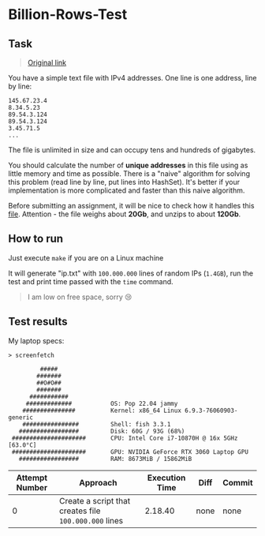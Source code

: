 # Billion-Rows-Test

## Task

> [Original link](https://ecwid.to/GO)

You have a simple text file with IPv4 addresses. One line is one address, line by line:

```
145.67.23.4
8.34.5.23
89.54.3.124
89.54.3.124
3.45.71.5
...
```

The file is unlimited in size and can occupy tens and hundreds of gigabytes.

You should calculate the number of __unique addresses__ in this file using as little memory and time as possible. 
There is a "naive" algorithm for solving this problem (read line by line, put lines into HashSet). 
It's better if your implementation is more complicated and faster than this naive algorithm.

Before submitting an assignment, it will be nice to check how it handles this [file](https://ecwid-vgv-storage.s3.eu-central-1.amazonaws.com/ip_addresses.zip). Attention - the file weighs about **20Gb**, and unzips to about **120Gb**.

## How to run

Just execute `make` if you are on a Linux machine

It will generate "ip.txt" with `100.000.000` lines of random IPs (`1.4GB`), run the test and print time passed with the `time` command.

> I am low on free space, sorry 😢

## Test results

My laptop specs:

```
> screenfetch

         #####
        #######
        ##O#O##
        #######
      ###########
     #############           OS: Pop 22.04 jammy
    ###############          Kernel: x86_64 Linux 6.9.3-76060903-generic
    ################         Shell: fish 3.3.1
   #################         Disk: 60G / 93G (68%)
 #####################       CPU: Intel Core i7-10870H @ 16x 5GHz [63.0°C]
 #####################       GPU: NVIDIA GeForce RTX 3060 Laptop GPU
   #################         RAM: 8673MiB / 15862MiB

```

| Attempt Number | Approach | Execution Time | Diff | Commit |
|-----------------|---|---|---|--|
|0 | Create a script that creates file `100.000.000` lines | 2.18.40 | none| none |